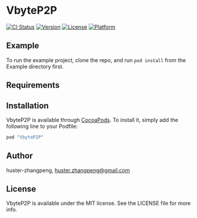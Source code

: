 # VbyteP2P

[![CI Status](http://img.shields.io/travis/huster-zhangpeng/VbyteP2P.svg?style=flat)](https://travis-ci.org/huster-zhangpeng/VbyteP2P)
[![Version](https://img.shields.io/cocoapods/v/VbyteP2P.svg?style=flat)](http://cocoapods.org/pods/VbyteP2P)
[![License](https://img.shields.io/cocoapods/l/VbyteP2P.svg?style=flat)](http://cocoapods.org/pods/VbyteP2P)
[![Platform](https://img.shields.io/cocoapods/p/VbyteP2P.svg?style=flat)](http://cocoapods.org/pods/VbyteP2P)

## Example

To run the example project, clone the repo, and run `pod install` from the Example directory first.

## Requirements

## Installation

VbyteP2P is available through [CocoaPods](http://cocoapods.org). To install
it, simply add the following line to your Podfile:

```ruby
pod "VbyteP2P"
```

## Author

huster-zhangpeng, huster.zhangpeng@gmail.com

## License

VbyteP2P is available under the MIT license. See the LICENSE file for more info.
